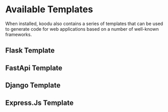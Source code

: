 # Available Templates

When installed, koodu also contains a series of templates that can be used to generate code for web applications based on a number of well-known frameworks.

## Flask Template

## FastApi Template

## Django Template

## Express.Js Template
